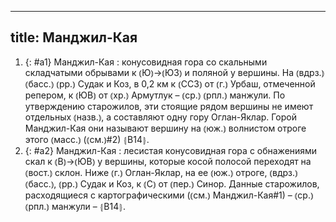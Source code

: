 
---
title: Манджил-Кая
---
1. {: #a1} Манджил-Кая
: конусовидная гора со скальными складчатыми обрывами к ⦅Ю⦆→⦅ЮЗ⦆ и поляной у вершины. На ⦅вдрз.⦆ ⦅басс.⦆ ⦅рр.⦆ Судак и Коз, в 0,2 км к ⦅ССЗ⦆ от ⦅г.⦆ Урбаш, отмеченной репером, к ⦅ЮВ⦆ от ⦅хр.⦆ Армутлук – ⦅ср.⦆ ⦅рпл.⦆ манжули. По утверждению старожилов, эти стоящие рядом вершины не имеют отдельных ⦅назв.⦆, а составляют одну гору Оглан-Яклар. Горой Манджил-Кая они называют вершину на ⦅юж.⦆ волнистом отроге этого ⦅масс.⦆ (⦅см.⦆#2) ⦃В14⦄.
2. {: #a2} Манджил-Кая
: лесистая конусовидная гора с обнажениями скал к ⦅В⦆→⦅ЮВ⦆ у вершины, которые косой полосой переходят на ⦅вост.⦆ склон. Ниже ⦅г.⦆ Оглан-Яклар, на ее ⦅юж.⦆ отроге, ⦅вдрз.⦆ ⦅басс.⦆, ⦅рр.⦆ Судак и Коз, к ⦅С⦆ от ⦅пер.⦆ Синор. Данные старожилов, расходящиеся с картографическими (⦅см.⦆ Манджил-Кая#1) – ⦅ср.⦆ ⦅рпл.⦆ манжули – ⦃В14⦄.
